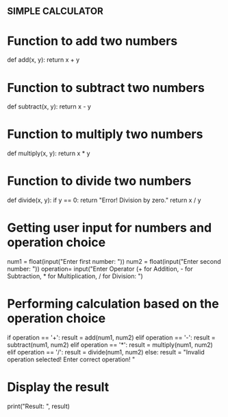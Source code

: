 ## SIMPLE CALCULATOR ##

# Function to add two numbers
def add(x, y):
    return x + y

# Function to subtract two numbers
def subtract(x, y):
    return x - y

# Function to multiply two numbers
def multiply(x, y):
    return x * y

# Function to divide two numbers
def divide(x, y):
    if y == 0:
        return "Error! Division by zero."
    return x / y

# Getting user input for numbers and operation choice
num1 = float(input("Enter first number: "))
num2 = float(input("Enter second number: "))
operation= input("Enter Operator (+ for Addition, - for Subtraction, * for Multiplication, / for Division: ")

# Performing calculation based on the operation choice
if operation == '+':
    result = add(num1, num2)
elif operation == '-':
    result = subtract(num1, num2)
elif operation == '*':
    result = multiply(num1, num2)
elif operation == '/':
    result = divide(num1, num2)
else:
    result = "Invalid operation selected! Enter correct operation! "

# Display the result
print("Result: ", result)
